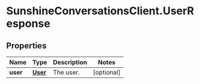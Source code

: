 # SunshineConversationsClient.UserResponse

## Properties

Name | Type | Description | Notes
------------ | ------------- | ------------- | -------------
**user** | [**User**](User.md) | The user. | [optional] 


